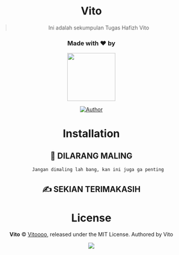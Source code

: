 <div align="center">

# **Vito**

> Ini adalah sekumpulan Tugas Hafizh Vito
>
>

  <h3>Made with ❤️ by</h3>

  <a href="https://github.com/HAFizh-script"><img src="https://avatars.githubusercontent.com/u/72478122?v=4" height="128" width="128" /></a>

  <a href="https://github.com/HAFizh-script"><img title="Author" src="https://img.shields.io/badge/Author-Vito-purple.svg?style=for-the-badge&logo=github" /></a>




# Installation
## 📝 DILARANG MALING
```cmd
     Jangan dimaling lah bang, kan ini juga ga penting
```

## ✍️ SEKIAN TERIMAKASIH

# License
**Vito** © [Vitoooo](https://github.com/HAFizh-script), released under the MIT License.
Authored by Vito

<div align="center">
  <a href="https://app.fossa.com/projects/git%2Bgithub.com%2FHAFizh-script%2FTugas-Vito?ref=badge_small" alt="FOSSA Status"><img src="https://app.fossa.com/api/projects/git%2Bgithub.com%2FHAFizh-script%2FTugas-Vito.svg?type=small"/></a>
</div>
